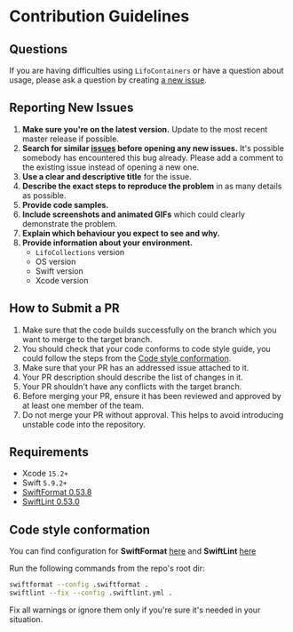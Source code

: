# Contribution Guidelines

## Questions

If you are having difficulties using `LifoContainers` or have a question about usage, please ask a question by creating [a new issue](https://github.com/Shadowman405/LifoCollections/issues/new). 

## Reporting New Issues

1. **Make sure you're on the latest version.** Update to the most recent master release if possible.
2. **Search for similar [issues](https://github.com/Shadowman405/LifoCollections/issues) before opening any new issues.** It's possible somebody has encountered this bug already. Please add a comment to the existing issue instead of opening a new one.
3. **Use a clear and descriptive title** for the issue.
4. **Describe the exact steps to reproduce the problem** in as many details as possible.
4. **Provide code samples.**
5. **Include screenshots and animated GIFs** which could clearly demonstrate the problem.
6. **Explain which behaviour you expect to see and why.**
7. **Provide information about your environment.**
    - `LifoCollections` version
    - OS version
    - Swift version
    - Xcode version
    
## How to Submit a PR

1. Make sure that the code builds successfully on the branch which you want to merge to the target branch.
1. You should check that your code conforms to code style guide, you could follow the steps from the [Code style conformation](./CONTRIBUTING.md#Code-style-conformation).
1. Make sure that your PR has an addressed issue attached to it.
1. Your PR description should describe the list of changes in it.
1. Your PR shouldn't have any conflicts with the target branch.
1. Before merging your PR, ensure it has been reviewed and approved by at least one member of the team.
1. Do not merge your PR without approval. This helps to avoid introducing unstable code into the repository.

## Requirements

- Xcode `15.2+`
- Swift `5.9.2+`
- [SwiftFormat 0.53.8](https://github.com/nicklockwood/SwiftFormat/releases/tag/0.53.8)
- [SwiftLint 0.53.0](https://github.com/realm/SwiftLint/releases/tag/0.53.0)

## Code style conformation

You can find configuration for **SwiftFormat** [here](./.swiftformat) and **SwiftLint** [here](./.swiftlint.yml) 

Run the following commands from the repo's root dir:
```bash
swiftformat --config .swiftformat .
swiftlint --fix --config .swiftlint.yml .
```

Fix all warnings or ignore them only if you're sure it's needed in your situation.
